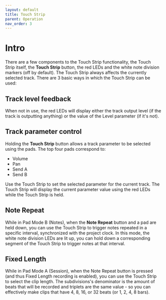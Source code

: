 ```yaml
---
layout: default
title: Touch Strip
parent: Operation
nav_order: 3
---
```


# Intro

There are a few components to the Touch Strip functionality, the Touch Strip itself, the **Touch Strip** button, the red LEDs and the white note division markers (off by default).
The Touch Strip always affects the currently selected track.
There are 3 basic ways in which the Touch Strip can be used:

## Track level feedback

When not in use, the red LEDs will display either the track output level (if the track is outputting anything) or the value of the Level parameter (if it's not).

## Track parameter control

Holding the **Touch Strip** button allows a track parameter to be selected using the pads. The top four pads correspond to:
* Volume
* Pan
* Send A
* Send B

Use the Touch Strip to set the selected parameter for the current track. The Touch Strip will display the current parameter value using the red LEDs while the Touch Strip is held.

## Note Repeat

While in Pad Mode B (Notes), when the **Note Repeat** button and a pad are held down, you can use the Touch Strip to trigger notes repeated in a specific interval, synchronized with the project clock.
In this mode, the white note division LEDs are lit up, you can hold down a corresponding segment of the Touch Strip to trigger notes at that interval.

## Fixed Length

While in Pad Mode A (Session), when the Note Repeat button is pressed (and thus Fixed Length recording is enabled), you can use the Touch Strip to select the clip length.
The subdivisions's denominator is the amount of beats that will be recorded and triplets are the same value - so you can effectively make clips that have 4, 8, 16, or 32 beats (or 1, 2, 4, 8 bars).